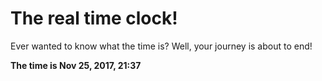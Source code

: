 # The real time clock!

Ever wanted to know what the time is? Well, your journey is about to end!

**The time is Nov 25, 2017, 21:37**